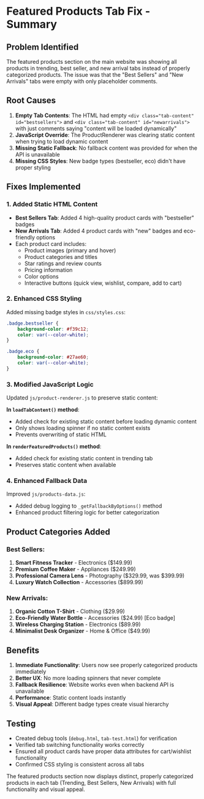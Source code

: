 # Featured Products Tab Fix - Summary

## Problem Identified
The featured products section on the main website was showing all products in trending, best seller, and new arrival tabs instead of properly categorized products. The issue was that the "Best Sellers" and "New Arrivals" tabs were empty with only placeholder comments.

## Root Causes
1. **Empty Tab Contents**: The HTML had empty `<div class="tab-content" id="bestsellers">` and `<div class="tab-content" id="newarrivals">` with just comments saying "content will be loaded dynamically"
2. **JavaScript Override**: The ProductRenderer was clearing static content when trying to load dynamic content
3. **Missing Static Fallback**: No fallback content was provided for when the API is unavailable
4. **Missing CSS Styles**: New badge types (bestseller, eco) didn't have proper styling

## Fixes Implemented

### 1. Added Static HTML Content
- **Best Sellers Tab**: Added 4 high-quality product cards with "bestseller" badges
- **New Arrivals Tab**: Added 4 product cards with "new" badges and eco-friendly options
- Each product card includes:
  - Product images (primary and hover)
  - Product categories and titles
  - Star ratings and review counts
  - Pricing information
  - Color options
  - Interactive buttons (quick view, wishlist, compare, add to cart)

### 2. Enhanced CSS Styling
Added missing badge styles in `css/styles.css`:
```css
.badge.bestseller {
    background-color: #f39c12;
    color: var(--color-white);
}

.badge.eco {
    background-color: #27ae60;
    color: var(--color-white);
}
```

### 3. Modified JavaScript Logic
Updated `js/product-renderer.js` to preserve static content:

**In `loadTabContent()` method**:
- Added check for existing static content before loading dynamic content
- Only shows loading spinner if no static content exists
- Prevents overwriting of static HTML

**In `renderFeaturedProducts()` method**:
- Added check for existing static content in trending tab
- Preserves static content when available

### 4. Enhanced Fallback Data
Improved `js/products-data.js`:
- Added debug logging to `_getFallbackByOptions()` method
- Enhanced product filtering logic for better categorization

## Product Categories Added

### Best Sellers:
1. **Smart Fitness Tracker** - Electronics ($149.99)
2. **Premium Coffee Maker** - Appliances ($249.99)
3. **Professional Camera Lens** - Photography ($329.99, was $399.99)
4. **Luxury Watch Collection** - Accessories ($899.99)

### New Arrivals:
1. **Organic Cotton T-Shirt** - Clothing ($29.99)
2. **Eco-Friendly Water Bottle** - Accessories ($24.99) [Eco badge]
3. **Wireless Charging Station** - Electronics ($89.99)
4. **Minimalist Desk Organizer** - Home & Office ($49.99)

## Benefits
1. **Immediate Functionality**: Users now see properly categorized products immediately
2. **Better UX**: No more loading spinners that never complete
3. **Fallback Resilience**: Website works even when backend API is unavailable
4. **Performance**: Static content loads instantly
5. **Visual Appeal**: Different badge types create visual hierarchy

## Testing
- Created debug tools (`debug.html`, `tab-test.html`) for verification
- Verified tab switching functionality works correctly
- Ensured all product cards have proper data attributes for cart/wishlist functionality
- Confirmed CSS styling is consistent across all tabs

The featured products section now displays distinct, properly categorized products in each tab (Trending, Best Sellers, New Arrivals) with full functionality and visual appeal.
